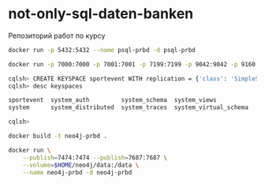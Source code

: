 # not-only-sql-daten-banken

Репозиторий работ по курсу


```sh
docker run -p 5432:5432 --name psql-prbd -d psql-prbd
```

```sh
docker run -p 7000:7000 -p 7001:7001 -p 7199:7199 -p 9042:9042 -p 9160:9160 --name cassandra -d cassandra-prbd
```

```sh
cqlsh> CREATE KEYSPACE sportevent WITH replication = {'class': 'SimpleStrategy', 'replication_factor' : 1};
cqlsh> desc keyspaces

sportevent  system_auth         system_schema  system_views         
system      system_distributed  system_traces  system_virtual_schema

cqlsh> 
```


```sh
docker build -t neo4j-prbd .
```

```sh
docker run \
    --publish=7474:7474 --publish=7687:7687 \
    --volume=$HOME/neo4j/data:/data \
    --name neo4j-prbd -d neo4j-prbd
```
